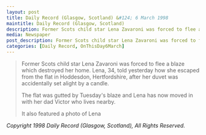 ```yaml
---
layout: post
title: Daily Record (Glasgow, Scotland) &#124; 6 March 1998
maintitle: Daily Record (Glasgow, Scotland)
description: Former Scots child star Lena Zavaroni was forced to flee a blaze which destroyed her home.
media: Newspaper
post_description: Former Scots child star Lena Zavaroni was forced to flee a blaze which destroyed her home.
categories: [Daily Record, OnThisDay6March]
---
```


> Former Scots child star Lena Zavaroni was forced to flee a blaze which destroyed her home. Lena, 34, told yesterday how she escaped from the flat in Hoddesdon, Hertfordshire, after her duvet was accidentally set alight by a candle.
>
> The flat was gutted by Tuesday's blaze and Lena has now moved in with her dad Victor who lives nearby.
>
> It also featured a photo of Lena

<cite>Copyright 1998 Daily Record (Glasgow, Scotland), All Rights Reserved.</cite>

